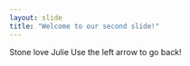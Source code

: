 ```yaml
---
layout: slide
title: "Welcome to our second slide!"
---
```

Stone love Julie
Use the left arrow to go back!
